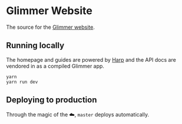 # Glimmer Website

The source for the [Glimmer website](https://glimmerjs.com/).

## Running locally

The homepage and guides are powered by [Harp](http://harpjs.com/) and the API
docs are vendored in as a compiled Glimmer app.

```
yarn
yarn run dev
```

## Deploying to production

Through the magic of the ☁️, `master` deploys automatically.
